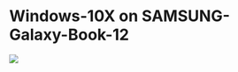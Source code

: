 # Windows-10X on SAMSUNG-Galaxy-Book-12
<img src="https://github.com/daviiid99/Windows-10X-SAMSUNG-Galaxy-Book-12/blob/main/windows10x.jpg">

